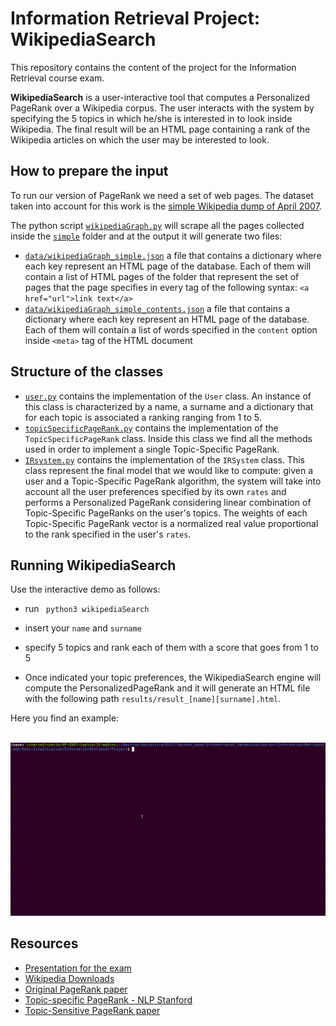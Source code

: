 # Information Retrieval Project:  WikipediaSearch


This repository contains the content of the project for the Information Retrieval course exam.

**WikipediaSearch** is a user-interactive tool that computes a Personalized PageRank over a Wikipedia corpus. The user interacts with the system by specifying the 5 topics in which he/she is interested in to look inside Wikipedia. The final result will be an HTML page containing a rank of the Wikipedia articles on which the user may be interested to look.



## How to prepare the input

To run our version of PageRank we need a set of web pages. The dataset taken into account for this work is the [simple Wikipedia dump of April 2007](https://dumps.wikimedia.org/other/static_html_dumps/April_2007/simple).

The python script [`wikipediaGraph.py`](wikipediaGraph.py) will scrape all the pages collected inside the [`simple`](simple) folder and at the output it will generate two files:

* [`data/wikipediaGraph_simple.json`](data/wikipediaGraph_simple.json) a file that contains a dictionary where each key represent an HTML page of the database. Each of them will contain a list of HTML pages of the folder that represent the set of pages that the page specifies in every tag of the following syntax: `<a href="url">link text</a>`
* [`data/wikipediaGraph_simple_contents.json`](data/wikipediaGraph_simple_contents.json) a file that contains a dictionary where each key represent an HTML page of the database. Each of them will contain a list of words specified in the `content` option inside  `<meta>` tag of the HTML document 



## Structure of the classes

* [`user.py`](user.py) contains the implementation of the `User` class. An instance of this class is characterized by a name, a surname and a dictionary that for each topic is associated a ranking ranging from 1 to 5.
* [`topicSpecificPageRank.py`](topicSpecificPageRank.py) contains the implementation of the `TopicSpecificPageRank` class. Inside this class we find all the methods used in order to implement a single Topic-Specific PageRank.
* [`IRsystem.py`](IRsystem.py) contains the implementation of the `IRSystem` class. This class represent the final model that we would like to compute: given a user and a Topic-Specific PageRank algorithm, the system will take into account all the user preferences specified by its own `rates` and performs a Personalized PageRank considering  linear combination of Topic-Specific PageRanks on the user's topics. The weights of each Topic-Specific PageRank vector is a normalized real value proportional to the rank specified in the user's `rates`.



## Running WikipediaSearch 

Use the interactive demo as follows:

* run ` python3 wikipediaSearch` 
* insert your `name` and `surname`

* specify 5 topics and rank each of them with a score that goes from 1 to 5

* Once indicated your topic preferences, the WikipediaSearch engine will compute the PersonalizedPageRank and it will generate an HTML file with the following path `results/result_[name][surname].html`. 

Here you find an example:




​											![Demo GIF](img/demo.gif)




## Resources
* [Presentation for the exam](https://robertocorti.github.io/)
* [Wikipedia Downloads](https://dumps.wikimedia.org/other/)
* [Original PageRank paper](http://ilpubs.stanford.edu:8090/422/1/1999-66.pdf)
* [Topic-specific PageRank - NLP Stanford](https://nlp.stanford.edu/IR-book/html/htmledition/topic-specific-pagerank-1.html)
* [Topic-Sensitive PageRank paper](http://citeseerx.ist.psu.edu/viewdoc/download?doi=10.1.1.85.9098&rep=rep1&type=pdf)


